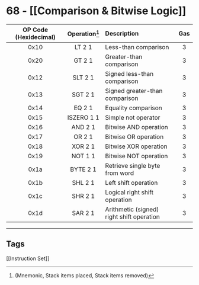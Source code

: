 # 68 - [[Comparison & Bitwise Logic]]


| OP Code (Hexidecimal) | Operation[^1]  | Description                               | Gas |
|:---------------------:|:-------------:|:----------------------------------------- |:---:|
|         0x10          |    LT 2 1     | Less-than comparison                      |  3  |
|         0x20          |    GT 2 1     | Greater-than comparison                   |  3  |
|         0x12          |    SLT 2 1    | Signed less-than comparison               |  3  |
|         0x13          |    SGT 2 1    | Signed greater-than comparison            |  3  |
|         0x14          |    EQ 2 1     | Equality comparison                       |  3  |
|         0x15          |  ISZERO 1 1   | Simple not operator                       |  3  |
|         0x16          |    AND 2 1    | Bitwise AND operation                     |  3  |
|         0x17          |    OR 2 1     | Bitwise OR operation                      |  3  |
|         0x18          |    XOR 2 1    | Bitwise XOR operation                     |  3  |
|         0x19          |    NOT 1 1    | Bitwise NOT operation                     |  3  |
|         0x1a          |   BYTE 2 1    | Retrieve single byte from word            |  3  |
|         0x1b          |    SHL 2 1    | Left shift operation                      |  3  |
|         0x1c          |    SHR 2 1    | Logical right shift operation             |  3  |
|         0x1d          |    SAR 2 1    | Arithmetic (signed) right shift operation |  3  |

[^1]: (Mnemonic, Stack items placed, Stack items removed)

___
## Tags
[[Instruction Set]]
